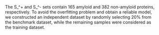 The S_^+ and S_^- sets contain 165 amyloid and 382 non-amyloid proteins, respectively. To avoid the overfitting problem and obtain a reliable model, we constructed an independent dataset by randomly selecting 20% from the benchmark dataset, while the remaining samples were considered as the training dataset.
